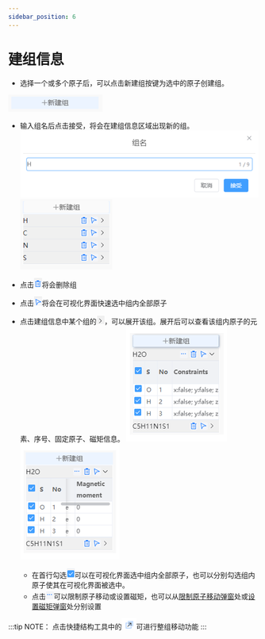```yaml
---
sidebar_position: 6
---
```


# 建组信息

- 选择一个或多个原子后，可以点击新建组按键为选中的原子创建组。
  
![addgroup](../nested/qstudio_addgroup.png)

- 输入组名后点击接受，将会在建组信息区域出现新的组。
![addgroup](../nested/qstudio_addgroup2.png)
![addgroup](../nested/qstudio_addgroup3.png)

- 点击![addgroup](../nested/qstudio_addgroup7.png)将会删除组
- 点击![addgroup](../nested/qstudio_addgroup8.png)将会在可视化界面快速选中组内全部原子

- 点击建组信息中某个组的![addgroup](../nested/qstudio_addgroup9.png)，可以展开该组。展开后可以查看该组内原子的元素、序号、固定原子、磁矩信息。
![addgroup](../nested/qstudio_addgroup4.png)![addgroup](../nested/qstudio_addgroup5.png)
  - 在首行勾选![addgroup](../nested/qstudio_addgroup10.png)可以在可视化界面选中组内全部原子，也可以分别勾选组内原子使其在可视化界面被选中。
  - 点击![addgroup](../nested/qstudio_addgroup6.png)可以限制原子移动或设置磁矩，也可以从[限制原子移动弹窗](./%E8%8F%9C%E5%8D%95/qstudio_manual_settings_fixatom.md)处或[设置磁矩弹窗](./%E8%8F%9C%E5%8D%95/qstudio_manual_settings_magmom.md)处分别设置

:::tip NOTE：
点击快捷结构工具中的![movegroup](../nested/qstudio_structtools_movegroup.png)可进行整组移动功能
:::

